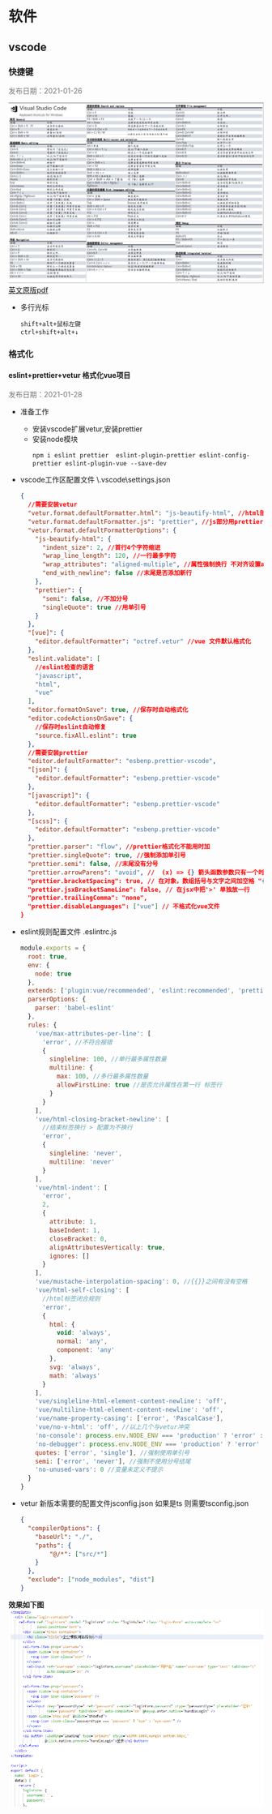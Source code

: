 # 软件
## vscode
### 快捷键
<p align="left" style="color:#777777;">发布日期：2021-01-26</p>

![calc](../images/vscode_keyboard_shortcuts.png ':size=100%')  
[英文原版pdf](https://code.visualstudio.com/shortcuts/keyboard-shortcuts-windows.pdf)

- 多行光标
  ```
  shift+alt+鼠标左键
  ctrl+shift+alt+↓
  ```

### 格式化
#### eslint+prettier+vetur 格式化vue项目
<p align="left" style="color:#777777;">发布日期：2021-01-28</p>

- 准备工作
    - 安装vscode扩展vetur,安装prettier
    - 安装node模块 
      ```npm
      npm i eslint prettier  eslint-plugin-prettier eslint-config-prettier eslint-plugin-vue --save-dev
      ```

- vscode工作区配置文件  \\.vscode\settings.json
  ```json
  {
    //需要安装vetur
    "vetur.format.defaultFormatter.html": "js-beautify-html", //html部分用这个插件
    "vetur.format.defaultFormatter.js": "prettier", //js部分用prettier
    "vetur.format.defaultFormatterOptions": {
      "js-beautify-html": {
        "indent_size": 2, //首行4个字符缩进
        "wrap_line_length": 120, //一行最多字符
        "wrap_attributes": "aligned-multiple", //属性强制换行 不对齐设置auto 强制对齐并换行force-aligned
        "end_with_newline": false //末尾是否添加新行
      },
      "prettier": {
        "semi": false, //不加分号
        "singleQuote": true //用单引号
      }
    },
    "[vue]": {
      "editor.defaultFormatter": "octref.vetur" //vue 文件默认格式化
    },
    "eslint.validate": [
      //eslint检查的语言
      "javascript",
      "html",
      "vue"
    ],
    "editor.formatOnSave": true, //保存时自动格式化
    "editor.codeActionsOnSave": {
      //保存时eslint自动修复
      "source.fixAll.eslint": true
    },
    //需要安装prettier
    "editor.defaultFormatter": "esbenp.prettier-vscode",
    "[json]": {
      "editor.defaultFormatter": "esbenp.prettier-vscode"
    },
    "[javascript]": {
      "editor.defaultFormatter": "esbenp.prettier-vscode"
    },
    "[scss]": {
      "editor.defaultFormatter": "esbenp.prettier-vscode"
    },
    "prettier.parser": "flow", //prettier格式化不能用时加
    "prettier.singleQuote": true, //强制添加单引号
    "prettier.semi": false, //末尾没有分号
    "prettier.arrowParens": "avoid", //  (x) => {} 箭头函数参数只有一个时是否要有小括号。avoid：省略括号
    "prettier.bracketSpacing": true, // 在对象，数组括号与文字之间加空格 "{ foo: bar }"
    "prettier.jsxBracketSameLine": false, // 在jsx中把'>' 单独放一行
    "prettier.trailingComma": "none",
    "prettier.disableLanguages": ["vue"] // 不格式化vue文件
  }
  ```
- eslint规则配置文件 \.eslintrc.js
  ```javascript
  module.exports = {
    root: true,
    env: {
      node: true
    },
    extends: ['plugin:vue/recommended', 'eslint:recommended', 'prettier'], //prettier放最后解决冲突
    parserOptions: {
      parser: 'babel-eslint'
    },
    rules: {
      'vue/max-attributes-per-line': [
        'error', //不符合报错
        {
          singleline: 100, //单行最多属性数量
          multiline: {
            max: 100, //多行最多属性数量
            allowFirstLine: true //是否允许属性在第一行 标签行
          }
        }
      ],
      'vue/html-closing-bracket-newline': [
        //结束标签换行 > 配置为不换行
        'error',
        {
          singleline: 'never',
          multiline: 'never'
        }
      ],
      'vue/html-indent': [
        'error',
        2,
        {
          attribute: 1,
          baseIndent: 1,
          closeBracket: 0,
          alignAttributesVertically: true,
          ignores: []
        }
      ],
      'vue/mustache-interpolation-spacing': 0, //{{}}之间有没有空格
      'vue/html-self-closing': [
        //html标签闭合规则
        'error',
        {
          html: {
            void: 'always',
            normal: 'any',
            component: 'any'
          },
          svg: 'always',
          math: 'always'
        }
      ],
      'vue/singleline-html-element-content-newline': 'off',
      'vue/multiline-html-element-content-newline': 'off',
      'vue/name-property-casing': ['error', 'PascalCase'],
      'vue/no-v-html': 'off', //以上几个与vetur冲突
      'no-console': process.env.NODE_ENV === 'production' ? 'error' : 'off',
      'no-debugger': process.env.NODE_ENV === 'production' ? 'error' : 'off',
      quotes: ['error', 'single'], //强制使用单引号
      semi: ['error', 'never'], //强制不使用分号结尾
      'no-unused-vars': 0 //变量未定义不提示
    }
  }
  ```
- vetur 新版本需要的配置文件jsconfig.json 如果是ts 则需要tsconfig.json
  ```json
  {
    "compilerOptions": {
      "baseUrl": "./",
      "paths": {
          "@/*": ["src/*"]
      }
    },
    "exclude": ["node_modules", "dist"]
  }
  ```

__效果如下图__   
![calc](../images/eslint_prettier_vetur.png ':size=50%')  


